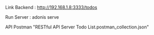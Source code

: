 Link Backend : http://192.168.1.8:3333/todos 

Run Server : adonis serve

API Postman "RESTful API Server Todo List.postman_collection.json" 
